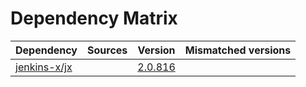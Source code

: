 # Dependency Matrix

Dependency | Sources | Version | Mismatched versions
---------- | ------- | ------- | -------------------
[jenkins-x/jx](https://github.com/jenkins-x/jx.git) |  | [2.0.816](https://github.com/jenkins-x/jx/releases/tag/v2.0.816) | 
